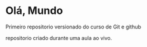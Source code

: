 # Olá, Mundo
 Primeiro repositorio versionado do curso de Git e github

repositorio criado durante uma aula ao vivo.